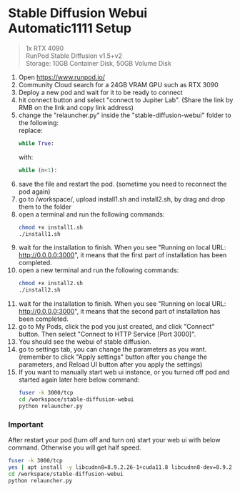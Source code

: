 # Stable Diffusion Webui Automatic1111 Setup
> 1x RTX 4090  
> RunPod Stable Diffusion v1.5+v2  
> Storage: 10GB Container Disk, 50GB Volume Disk  
> 

1. Open https://www.runpod.io/
2. Community Cloud search for a 24GB VRAM GPU such as RTX 3090
3. Deploy a new pod and wait for it to be ready to connect
4. hit connect button and select "connect to Jupiter Lab". (Share the link by RMB on the link and copy link address)
5. change the "relauncher.py" inside the "stable-diffusion-webui" folder to the following:  
    replace:
    ```python
    while True:
    ```
    with:
    ```python
    while (n<1):
    ```
6. save the file and restart the pod. (sometime you need to reconnect the pod again)
7. go to /workspace/, upload install1.sh and install2.sh, by drag and drop them to the folder
8. open a terminal and run the following commands:
    ```bash
    chmod +x install1.sh
    ./install1.sh
    ```
9. wait for the installation to finish. When you see "Running on local URL: http://0.0.0.0:3000", it means that the first part of installation has been completed.
10. open a new terminal and run the following commands:
    ```bash
    chmod +x install2.sh
    ./install2.sh
    ```
11. wait for the installation to finish. When you see "Running on local URL: http://0.0.0.0:3000", it means that the second part of installation has been completed.
12. go to My Pods, click the pod you just created, and click "Connect" button. Then select "Connect to HTTP Service [Port 3000]". 
13. You should see the webui of stable diffusion.
14. go to settings tab, you can change the parameters as you want. (remember to click "Apply settings" button after you change the parameters, and Reload UI button after you apply the settings)
15. If you want to manually start web ui instance, or you turned off pod and started again later here below command:
    ```bash
    fuser -k 3000/tcp
    cd /workspace/stable-diffusion-webui
    python relauncher.py
    ```

### Important  
After restart your pod (turn off and turn on) start your web ui with below command. Otherwise you will get half speed. 
```bash
fuser -k 3000/tcp
yes | apt install -y libcudnn8=8.9.2.26-1+cuda11.8 libcudnn8-dev=8.9.2.26-1+cuda11.8 --allow-change-held-packages
cd /workspace/stable-diffusion-webui
python relauncher.py
```